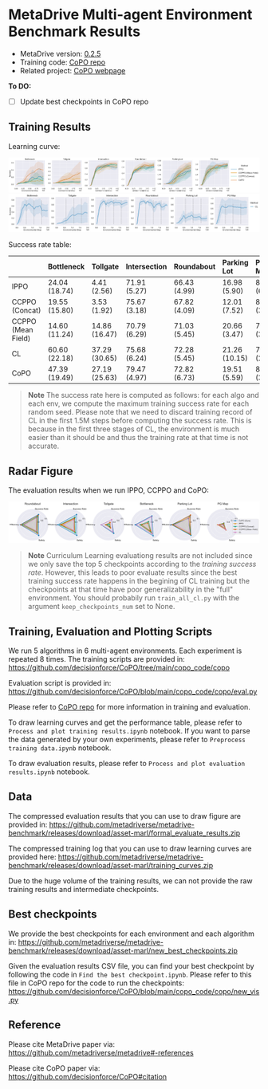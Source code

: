# MetaDrive Multi-agent Environment Benchmark Results



* MetaDrive version: [0.2.5](https://github.com/metadriverse/metadrive/tree/releases/0.2.5)
* Training code: [CoPO repo](https://github.com/decisionforce/CoPO)
* Related project: [CoPO webpage](https://decisionforce.github.io/CoPO/)

**To DO:**

- [ ] Update best checkpoints in CoPO repo

## Training Results

Learning curve:

![](figs/learning_curve.png)
![](figs/cl_learning_curve.png)

Success rate table:

|                    | Bottleneck    | Tollgate      | Intersection   | Roundabout   | Parking Lot   | PG Map        |
|:-------------------|:--------------|:--------------|:---------------|:-------------|:--------------|:--------------|
| IPPO               | 24.04 (18.74) | 4.41 (2.56)   | 71.91 (5.27)   | 66.43 (4.99) | 16.98 (5.90)  | 81.81 (6.50)  |
| CCPPO (Concat)     | 19.55 (15.80) | 3.53 (1.92)   | 75.67 (3.18)   | 67.82 (4.09) | 12.01 (7.52)  | 80.21 (3.58)  |
| CCPPO (Mean Field) | 14.60 (11.24) | 14.86 (16.47) | 70.79 (6.29)   | 71.03 (5.45) | 20.66 (3.47)  | 79.56 (3.92)  |
| CL                 | 60.60 (22.18) | 37.29 (30.65) | 75.68 (6.24)   | 72.28 (5.45) | 21.26 (10.15) | 71.16 (23.69) |
| CoPO               | 47.39 (19.49) | 27.19 (25.63) | 79.47 (4.97)   | 72.82 (6.73) | 19.51 (5.59)  | 83.40 (3.13)  |

> **Note**
> The success rate here is computed as follows: for each algo and each env, we compute the maximum training success rate
> for each random seed. Please note that we need to discard training record of CL in the first 1.5M steps before computing
> the success rate. This is because in the first three stages of CL, the environment is much easier than it should be and
> thus the training rate at that time is not accurate.


## Radar Figure

The evaluation results when we run IPPO, CCPPO and CoPO:

![](figs/evaluate_result_1m.png)

> **Note**
> Curriculum Learning evaluationg results are not included since we only save the top 5 checkpoints according to the *training success rate*. However, this leads to poor evaluate results since the best training success rate happens in the begining of CL training but the checkpoints at that time have poor generalizability in the "full" environment. You should probabily run `train_all_cl.py` with the argument `keep_checkpoints_num` set to None.


## Training, Evaluation and Plotting Scripts


We run 5 algorithms in 6 multi-agent environments. Each experiment is repeated 8 times. The training scripts are provided in:  https://github.com/decisionforce/CoPO/tree/main/copo_code/copo

Evaluation script is provided in:  https://github.com/decisionforce/CoPO/blob/main/copo_code/copo/eval.py

Please refer to [CoPO repo](https://decisionforce.github.io/CoPO/) for more information in training and evaluation.


To draw learning curves and get the performance table, please refer to `Process and plot training results.ipynb` notebook.
If you want to parse the data generated by your own experiments, please refer to `Preprocess training data.ipynb` notebook.

To draw evaluation results, please refer to `Process and plot evaluation results.ipynb` notebook.



## Data

The compressed evaluation results that you can use to draw figure are provided in: https://github.com/metadriverse/metadrive-benchmark/releases/download/asset-marl/formal_evaluate_results.zip

The compressed training log that you can use to draw learning curves are provided here: 
https://github.com/metadriverse/metadrive-benchmark/releases/download/asset-marl/training_curves.zip

Due to the huge volume of the training results, we can not provide the raw training results and intermediate checkpoints.


## Best checkpoints

We provide the best checkpoints for each environment and each algorithm in:  https://github.com/metadriverse/metadrive-benchmark/releases/download/asset-marl/new_best_checkpoints.zip
 
Given the evaluation results CSV file, you can find your best checkpoint by following the code in `Find the best checkpoint.ipynb`. 
Please refer to this file in CoPO repo for the code to run the checkpoints:  https://github.com/decisionforce/CoPO/blob/main/copo_code/copo/new_vis.py



## Reference

Please cite MetaDrive paper via: https://github.com/metadriverse/metadrive#-references

Please cite CoPO paper via: https://github.com/decisionforce/CoPO#citation
